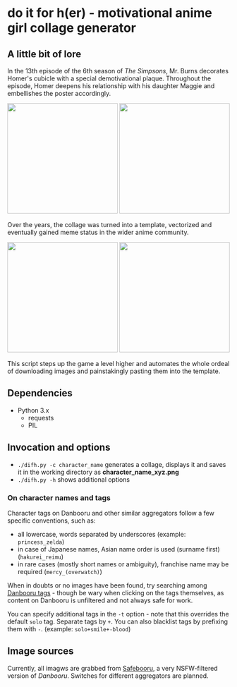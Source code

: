# do it for h(er) - motivational anime girl collage generator

## A little bit of lore

In the 13th episode of the 6th season of _The Simpsons_, Mr. Burns decorates Homer's cubicle with a special demotivational plaque. Throughout the episode, Homer deepens his relationship with his daughter Maggie and embellishes the poster accordingly.

<p align="center">
<img src=http://i0.kym-cdn.com/photos/images/original/000/509/312/a1e.png height="250px"> <img src=http://i0.kym-cdn.com/photos/images/original/000/509/298/b62.jpg height="250px">
</p>

Over the years, the collage was turned into a template, vectorized and eventually gained meme status in the wider anime community.

<p align="center">
<img src=http://i0.kym-cdn.com/photos/images/newsfeed/000/509/329/176.png height="250px"> <img src=http://i0.kym-cdn.com/photos/images/newsfeed/001/130/384/ff7.jpg height="250px">
</p>

This script steps up the game a level higher and automates the whole ordeal of downloading images and painstakingly pasting them into the template.

## Dependencies

* Python 3.x
  * requests
  * PIL

## Invocation and options

* `./difh.py -c character_name` generates a collage, displays it and saves it in the working directory as **character_name_xyz.png**
* `./difh.py -h` shows additional options

### On character names and tags

Character tags on Danbooru and other similar aggregators follow a few specific conventions, such as:
* all lowercase, words separated by underscores (example: `princess_zelda`)
* in case of Japanese names, Asian name order is used (surname first) (`hakurei_reimu`)
* in rare cases (mostly short names or ambiguity), franchise name may be required (`mercy_(overwatch)`)

When in doubts or no images have been found, try searching among [Danbooru tags](https://danbooru.donmai.us/tags) - though be wary when clicking on the tags themselves, as content on Danbooru is unfiltered and not always safe for work.

You can specify additional tags in the `-t` option - note that this overrides the default `solo` tag. Separate tags by `+`. You can also blacklist tags by prefixing them with `-`. (example: `solo+smile+-blood`)

## Image sources

Currently, all imagws are grabbed from [Safebooru](https://safebooru.org/), a very NSFW-filtered version of _Danbooru_. Switches for different aggregators are planned.
